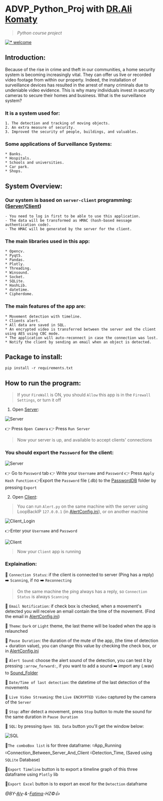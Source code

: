 # ADVP_Python_Proj with [DR.Ali Komaty](https://github.com/AKomaty)
>_Python course project_

[![* welcome](https://img.shields.io/badge/contributions-welcome-brightgreen.svg?style=flat)](https://github.com/dwyl/esta/issues)

## Introduction:

Because of the rise in crime and theft in our communities, a home security system is becoming increasingly vital. They can offer us live or recorded video footage from within our property. Indeed, the installation of surveillance devices has resulted in the arrest of many criminals due to undeniable video evidence. This is why many individuals invest in security cameras to secure their homes and business.
What is the surveillance system? 

### It is a system used for: 
	1. The detection and tracking of moving objects.
	2. An extra measure of security.
	3. Improved the security of people, buildings, and valuables.

### Some applications of Surveillance Systems:
	* Banks.
	* Hospitals.
	* Schools and universities.
	* Car park.
	* Shops.

## System Overview:

### Our system is based on **`server-client`** programming: ([Server](#how-to-run-the-program)/[Client](#how-to-run-the-program))
    - You need to log in first to be able to use this application.
    - The data will be transformed as HMAC (hash-based message authentication code).
    - The HMAC will be generated by the server for the client.

### The main libraries used in this app:
	* Opencv.
	* Pyqt5.
	* Pandas.
	* Plotly.
	* Threading.
	* Winsound.
	* Socket.
	* SQLite.
	* HashLib.
	* datetime.
	* Cipherdome.

### The main features of the app are:
	* Movement detection with timeline.
	* Clients alert.
	* All data are saved in SQL. 
	* An encrypted video is transferred between the server and the client using AES using CBC mode.
	* The application will auto-reconnect in case the connection was lost.
	* Notify the client by sending an email when an object is detected.
	
## Package to install:
   `pip install -r requirements.txt`
   
  
	
## How to run the program:
>If your `FireWall` is ON, you should `Allow` this app is in the `Firewall Settings`, or turn it off

1. Open [Server](https://github.com/AHazimy/ADVP_Python_Proj/edit/main/Server.py):
  
  ![Server](https://github.com/AHazimy/ADVP_Python_Proj/blob/main/ScreenShots/Run_camera_and_server.png)
  
  :point_right: Press `Open Camera`
  :point_right: Press `Run Server`
  
  >Now your server is up, and available to accept clients' connections

  ### You should export the `Password` for the client:
  
  ![Server](https://github.com/AHazimy/ADVP_Python_Proj/blob/main/ScreenShots/Export_pass_to_client.png)
  
  :point_right: Go to `Password` tab :point_right: Write your `Username` and `Password` :point_right: Press `Apply Hash Function` :point_right:Export the `Password` file (.db) to the [PasswordDB](https://github.com/AHazimy/ADVP_Python_Proj/blob/main/PasswordDB) folder by pressing `Export`
  
2. Open [Client](https://github.com/AHazimy/ADVP_Python_Proj/edit/main/Alert.py):
  >You can run `Alert.py` on the same machine with the server using LoopBackIP `127.0.0.1` (in [AlertConfig.ini](https://github.com/AHazimy/ADVP_Python_Proj/edit/main/AlertConfig.ini)), or on another machine

  ![Client_Login](https://github.com/AHazimy/ADVP_Python_Proj/blob/main/ScreenShots/Login.png)
  
  :point_right:Enter your `Username` and `Password`
  
  ![Client](https://github.com/AHazimy/ADVP_Python_Proj/blob/main/ScreenShots/Client.png)
  
  >Now your `Client` app is running
  
  ### Explaination:
   :diamond_shape_with_a_dot_inside: `Connection Status`: if the client is connected to server (Ping has a reply) :arrow_right: `Scanning`, if no :arrow_right: `Reconnecting`
   
   >On the same machine the ping always has a reply, so `Connection Status` is always `Scanning`
      
   :diamond_shape_with_a_dot_inside: `Email Notification`: if check box is checked, when a movement's detected you will receive an email contain the time of the movement. (Find the email in [AlertConfig.ini](https://github.com/AHazimy/ADVP_Python_Proj/edit/main/AlertConfig.ini))
   
   :diamond_shape_with_a_dot_inside: `Theme`: `Dark` or `Light` theme, the last theme will be loaded when the app is relaunched
   
   :diamond_shape_with_a_dot_inside: `Pause Duration`: the duration of the mute of the app, (the time of detection + duration value), you can change this value by checking the check box, or in [AlertConfig.ini](https://github.com/AHazimy/ADVP_Python_Proj/edit/main/AlertConfig.ini)
   
   :diamond_shape_with_a_dot_inside: `Alert Sound`: choose the alert sound of the detection, you can test it by pressing `:arrow_forward:`, if you want to add a sound :arrow_right: import any (.wav) to  [Sound_Folder](https://github.com/AHazimy/ADVP_Python_Proj/edit/main/Sound)
   
   :diamond_shape_with_a_dot_inside: `Date/Time of last detection`: the datetime of the last detection of the movements
   
   :diamond_shape_with_a_dot_inside: `Live Video Streaming`: the `Live ENCRYPTED Video` captured by the camera of the `Server`
   
   :diamond_shape_with_a_dot_inside: `Stop`: after detect a movement, press `Stop` button to mute the sound for the same duration in `Pause Duration`
   
   :diamond_shape_with_a_dot_inside: `SQL`: by pressing `Open SQL Data` button you'll get the window below:
   
   ![SQL](https://github.com/AHazimy/ADVP_Python_Proj/blob/main/ScreenShots/SQL.png)
    
   :small_blue_diamond:`The comboBox list` is for three dataframe: :white_medium_small_square:App_Running :white_medium_small_square:Connection_Between_Server_And_Client :white_medium_small_square:Detection_Time, (Saved using `SQLite` Database)
   
   :small_blue_diamond:`Export Timeline` button is to export a timeline graph of this three dataframe using `Plotly` lib
   
   :small_blue_diamond:`Export Excel` button is to export an excel for the `Detection` dataframe
     
      

  
  
_@BY-[Aly](https://github.com/AHazimy)-&-[Fatima](https://github.com/hazimyfatima)-HZ:copyright::+1:_
